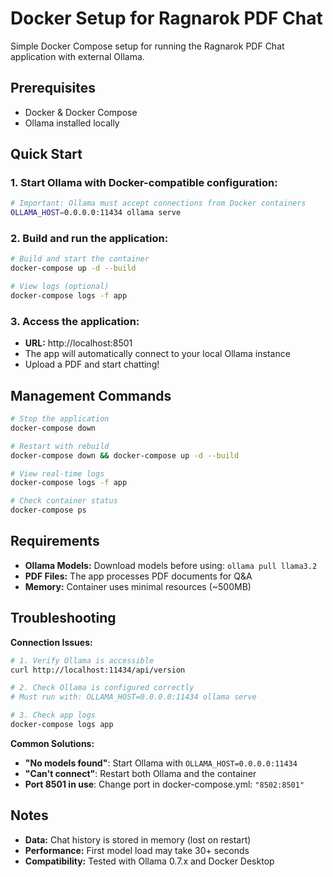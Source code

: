 # Docker Setup for Ragnarok PDF Chat

Simple Docker Compose setup for running the Ragnarok PDF Chat application with external Ollama.

## Prerequisites

- Docker & Docker Compose
- Ollama installed locally

## Quick Start

### 1. Start Ollama with Docker-compatible configuration:
```bash
# Important: Ollama must accept connections from Docker containers
OLLAMA_HOST=0.0.0.0:11434 ollama serve
```

### 2. Build and run the application:
```bash
# Build and start the container
docker-compose up -d --build

# View logs (optional)
docker-compose logs -f app
```

### 3. Access the application:
- **URL:** http://localhost:8501
- The app will automatically connect to your local Ollama instance
- Upload a PDF and start chatting!

## Management Commands

```bash
# Stop the application
docker-compose down

# Restart with rebuild
docker-compose down && docker-compose up -d --build

# View real-time logs
docker-compose logs -f app

# Check container status
docker-compose ps
```

## Requirements

- **Ollama Models:** Download models before using: `ollama pull llama3.2`
- **PDF Files:** The app processes PDF documents for Q&A
- **Memory:** Container uses minimal resources (~500MB)

## Troubleshooting

**Connection Issues:**
```bash
# 1. Verify Ollama is accessible
curl http://localhost:11434/api/version

# 2. Check Ollama is configured correctly
# Must run with: OLLAMA_HOST=0.0.0.0:11434 ollama serve

# 3. Check app logs
docker-compose logs app
```

**Common Solutions:**
- **"No models found"**: Start Ollama with `OLLAMA_HOST=0.0.0.0:11434`
- **"Can't connect"**: Restart both Ollama and the container
- **Port 8501 in use**: Change port in docker-compose.yml: `"8502:8501"`

## Notes

- **Data:** Chat history is stored in memory (lost on restart)
- **Performance:** First model load may take 30+ seconds
- **Compatibility:** Tested with Ollama 0.7.x and Docker Desktop 